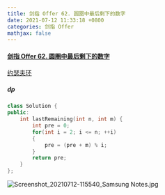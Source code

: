 ```yaml
---
title: 剑指 Offer 62. 圆圈中最后剩下的数字
date: 2021-07-12 11:33:18 +0800
categories: 剑指 Offer
mathjax: false
---
```

#### [剑指 Offer 62. 圆圈中最后剩下的数字](https://leetcode-cn.com/problems/yuan-quan-zhong-zui-hou-sheng-xia-de-shu-zi-lcof/)

[约瑟夫环](https://zh.wikipedia.org/wiki/%E7%BA%A6%E7%91%9F%E5%A4%AB%E6%96%AF%E9%97%AE%E9%A2%98)

##### dp
```c++
class Solution {
public:
    int lastRemaining(int n, int m) {
        int pre = 0;
        for(int i = 2; i <= n; ++i)
        {
            pre = (pre + m) % i;
        }
        return pre;
    }
};
```
![Screenshot_20210712-115540_Samsung Notes.jpg](https://image.cinte.cc/2021/07/12/dcd4cf4ae07a7.jpg)
